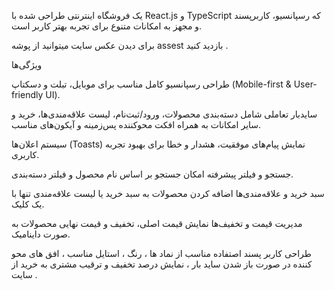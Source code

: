 یک فروشگاه اینترنتی طراحی شده با React.js و TypeScript که رسپانسیو، کاربرپسند و مجهز به امکانات متنوع برای تجربه بهتر کاربر است.

برای دیدن عکس سایت میتوانید از پوشه assest بازدید کنید .

ویژگی‌ها

طراحی رسپانسیو کامل
مناسب برای موبایل، تبلت و دسکتاپ (Mobile-first & User-friendly UI).

سایدبار تعاملی
شامل دسته‌بندی محصولات، ورود/ثبت‌نام، لیست علاقه‌مندی‌ها، خرید و سایر امکانات به همراه افکت محوکننده پس‌زمینه و آیکون‌های مناسب.

سیستم اعلان‌ها (Toasts)
نمایش پیام‌های موفقیت، هشدار و خطا برای بهبود تجربه کاربری.

جستجو و فیلتر پیشرفته
امکان جستجو بر اساس نام محصول و فیلتر دسته‌بندی.

سبد خرید و علاقه‌مندی‌ها
اضافه کردن محصولات به سبد خرید یا لیست علاقه‌مندی تنها با یک کلیک.

مدیریت قیمت و تخفیف‌ها
نمایش قیمت اصلی، تخفیف و قیمت نهایی محصولات به صورت داینامیک.

طراحی کاربر پسند 
اصتفاده مناسب از نماد ها ، رنگ ، استایل مناسب ، افق های محو کننده در صورت باز شدن ساید بار ، نمایش درصد تخفیف و ترقیب مشتری به خرید از سایت .
